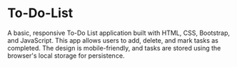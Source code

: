 # To-Do-List
A basic, responsive To-Do List application built with HTML, CSS, Bootstrap, and JavaScript. This app allows users to add, delete, and mark tasks as completed. The design is mobile-friendly, and tasks are stored using the browser's local storage for persistence.
